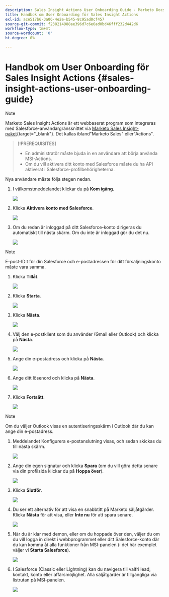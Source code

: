 ```yaml
---
description: Sales Insight Actions User Onboarding Guide - Marketo Docs - produktdokumentation
title: Handbok om User Onboarding för Sales Insight Actions
exl-id: ace517b6-3a06-4e2e-b545-8c95ad0cf457
source-git-commit: f238214988ae396d7c6e6ad0bd46fff232d442d6
workflow-type: tm+mt
source-wordcount: '0'
ht-degree: 0%

---
```


# Handbok om User Onboarding för Sales Insight Actions {#sales-insight-actions-user-onboarding-guide}

>[!NOTE]
>
>Marketo Sales Insight Actions är ett webbaserat program som integreras med Salesforce-användargränssnittet via [Marketo Sales Insight-paket](/help/marketo/product-docs/marketo-sales-insight/msi-for-salesforce/installation/install-marketo-sales-insight-package-in-salesforce-appexchange.md){target="_blank"}. Det kallas ibland&quot;Marketo Sales&quot; eller&quot;Actions&quot;.

>[!PREREQUISITES]
>
>* En administratör måste bjuda in en användare att börja använda MSI-Actions.
>* Om du vill aktivera ditt konto med Salesforce måste du ha API aktiverat i Salesforce-profilbehörigheterna.


Nya användare måste följa stegen nedan.

1. I välkomstmeddelandet klickar du på **Kom igång**.

   ![](assets/sales-insight-actions-user-onboarding-guide-1.png)

1. Klicka **Aktivera konto med Salesforce**.

   ![](assets/sales-insight-actions-user-onboarding-guide-2.png)

1. Om du redan är inloggad på ditt Salesforce-konto dirigeras du automatiskt till nästa skärm. Om du inte är inloggad gör du det nu.

   ![](assets/sales-insight-actions-user-onboarding-guide-3.png)

>[!NOTE]
>
>E-post-ID:t för din Salesforce och e-postadressen för ditt försäljningskonto måste vara samma.

1. Klicka **Tillåt**.

   ![](assets/sales-insight-actions-user-onboarding-guide-4.png)

1. Klicka **Starta**.

   ![](assets/sales-insight-actions-user-onboarding-guide-5.png)

1. Klicka **Nästa**.

   ![](assets/sales-insight-actions-user-onboarding-guide-6.png)

1. Välj den e-postklient som du använder (Gmail eller Outlook) och klicka på **Nästa**.

   ![](assets/sales-insight-actions-user-onboarding-guide-7.png)

1. Ange din e-postadress och klicka på **Nästa**.

   ![](assets/sales-insight-actions-user-onboarding-guide-8.png)

1. Ange ditt lösenord och klicka på **Nästa**.

   ![](assets/sales-insight-actions-user-onboarding-guide-9.png)

1. Klicka **Fortsätt**.

   ![](assets/sales-insight-actions-user-onboarding-guide-10.png)

>[!NOTE]
>
>Om du väljer Outlook visas en autentiseringsskärm i Outlook där du kan ange din e-postadress.

1. Meddelandet Konfigurera e-postanslutning visas, och sedan skickas du till nästa skärm.

   ![](assets/sales-insight-actions-user-onboarding-guide-11.png)

1. Ange din egen signatur och klicka **Spara** (om du vill göra detta senare via din profilsida klickar du på **Hoppa över**).

   ![](assets/sales-insight-actions-user-onboarding-guide-12.png)

1. Klicka **Slutför**.

   ![](assets/sales-insight-actions-user-onboarding-guide-13.png)

1. Du ser ett alternativ för att visa en snabbtitt på Marketo säljåtgärder. Klicka **Nästa** för att visa, eller **Inte nu** för att spara senare.

   ![](assets/sales-insight-actions-user-onboarding-guide-14.png)

1. När du är klar med demon, eller om du hoppade över den, väljer du om du vill logga in direkt i webbprogrammet eller ditt Salesforce-konto där du kan komma åt alla funktioner från MSI-panelen (i det här exemplet väljer vi **Starta Salesforce**).

   ![](assets/sales-insight-actions-user-onboarding-guide-15.png)

1. I Salesforce (Classic eller Lightning) kan du navigera till valfri lead, kontakt, konto eller affärsmöjlighet. Alla säljåtgärder är tillgängliga via listrutan på MSI-panelen.

   ![](assets/sales-insight-actions-user-onboarding-guide-16.png)
